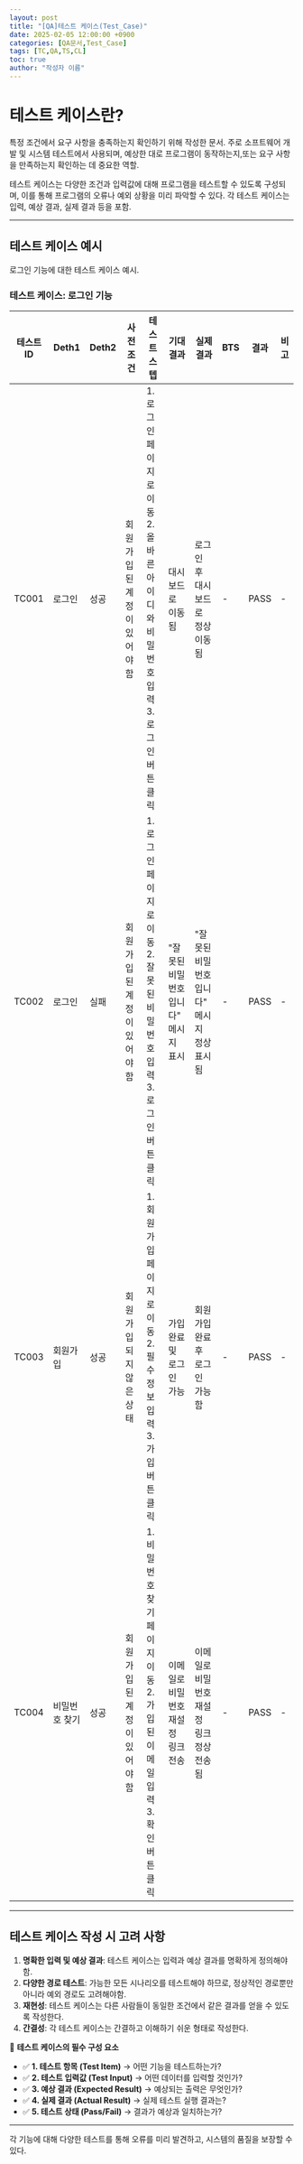 ```yaml
---
layout: post
title: "[QA]테스트 케이스(Test_Case)"
date: 2025-02-05 12:00:00 +0900
categories: [QA문서,Test_Case]
tags: [TC,QA,TS,CL]
toc: true
author: "작성자 이름"
---
```


# 테스트 케이스란?

특정 조건에서 요구 사항을 충족하는지 확인하기 위해 작성한 문서.
주로 소프트웨어 개발 및 시스템 테스트에서 사용되며, 예상한 대로 프로그램이 동작하는지,또는 요구 사항을 만족하는지 확인하는 데 중요한 역할.

테스트 케이스는 다양한 조건과 입력값에 대해 프로그램을 테스트할 수 있도록 구성되며, 이를 통해 프로그램의 오류나 예외 상황을 미리 파악할 수 있다.
각 테스트 케이스는 입력, 예상 결과, 실제 결과 등을 포함.

---

## 테스트 케이스 예시

로그인 기능에 대한 테스트 케이스 예시.

### **테스트 케이스: 로그인 기능**

| 테스트 ID | Deth1 | Deth2 | 사전조건 | 테스트 스텝 | 기대결과 | 실제결과 | BTS | 결과 | 비고 |
|-----------|--------|--------|----------|------------|----------|----------|-----|------|------|
| TC001 | 로그인 | 성공 | 회원가입된 계정이 있어야 함 | 1. 로그인 페이지로 이동<br>2. 올바른 아이디와 비밀번호 입력<br>3. 로그인 버튼 클릭 | 대시보드로 이동됨 | 로그인 후 대시보드로 정상 이동됨 | - | PASS | - |
| TC002 | 로그인 | 실패 | 회원가입된 계정이 있어야 함 | 1. 로그인 페이지로 이동<br>2. 잘못된 비밀번호 입력<br>3. 로그인 버튼 클릭 | "잘못된 비밀번호입니다" 메시지 표시 | "잘못된 비밀번호입니다" 메시지 정상 표시됨 | - | PASS | - |
| TC003 | 회원가입 | 성공 | 회원가입되지 않은 상태 | 1. 회원가입 페이지로 이동<br>2. 필수 정보 입력<br>3. 가입 버튼 클릭 | 가입 완료 및 로그인 가능 | 회원가입 완료 후 로그인 가능함 | - | PASS | - |
| TC004 | 비밀번호 찾기 | 성공 | 회원가입된 계정이 있어야 함 | 1. 비밀번호 찾기 페이지 이동<br>2. 가입된 이메일 입력<br>3. 확인 버튼 클릭 | 이메일로 비밀번호 재설정 링크 전송 | 이메일로 비밀번호 재설정 링크 정상 전송됨 | - | PASS | - |


---

## 테스트 케이스 작성 시 고려 사항

1. **명확한 입력 및 예상 결과**: 테스트 케이스는 입력과 예상 결과를 명확하게 정의해야 함.
2. **다양한 경로 테스트**: 가능한 모든 시나리오를 테스트해야 하므로, 정상적인 경로뿐만 아니라 예외 경로도 고려해야함.
3. **재현성**: 테스트 케이스는 다른 사람들이 동일한 조건에서 같은 결과를 얻을 수 있도록 작성한다.
4. **간결성**: 각 테스트 케이스는 간결하고 이해하기 쉬운 형태로 작성한다.


   
📌 **테스트 케이스의 필수 구성 요소**  

- ✅ **1. 테스트 항목 (Test Item)** → 어떤 기능을 테스트하는가?  
- ✅ **2. 테스트 입력값 (Test Input)** → 어떤 데이터를 입력할 것인가?  
- ✅ **3. 예상 결과 (Expected Result)** → 예상되는 출력은 무엇인가?  
- ✅ **4. 실제 결과 (Actual Result)** → 실제 테스트 실행 결과는?  
- ✅ **5. 테스트 상태 (Pass/Fail)** → 결과가 예상과 일치하는가?  

---

각 기능에 대해 다양한 테스트를 통해 오류를 미리 발견하고, 시스템의 품질을 보장할 수 있다.
